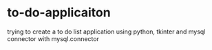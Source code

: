 # to-do-applicaiton
trying to create a to do list application using python, tkinter and mysql connector with mysql.connector
